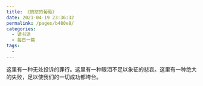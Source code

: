 ```yaml
---
title: 《愤怒的葡萄》
date: 2021-04-19 23:36:32
permalink: /pages/b480e8/
categories: 
  - 读书派
  - 每日一篇
tags: 
  - 
---
```

这里有一种无处投诉的罪行。这里有一种眼泪不足以象征的悲哀。这里有一种绝大的失败，足以使我们的一切成功都垮台。